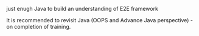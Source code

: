 just enugh Java to build an understanding of E2E framework

It is recommended to revisit Java (OOPS and Advance Java perspective) - on completion of training.